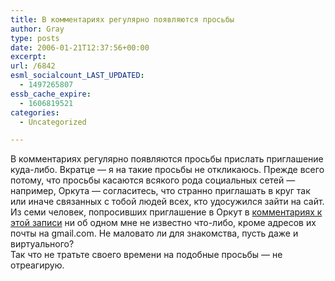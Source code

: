 ```yaml
---
title: В комментариях регулярно появляются просьбы
author: Gray
type: posts
date: 2006-01-21T12:37:56+00:00
excerpt:
url: /6842
esml_socialcount_LAST_UPDATED:
  - 1497265807
essb_cache_expire:
  - 1606819521
categories:
  - Uncategorized

---
```








В комментариях регулярно появляются просьбы прислать приглашение куда-либо. Вкратце &#8212; я на такие просьбы не откликаюсь. Прежде всего потому, что просьбы касаются всякого рода социальных сетей &#8212; например, Оркута &#8212; согласитесь, что странно приглашать в круг так или иначе связанных с тобой людей всех, кто удосужился зайти на сайт. Из семи человек, попросивших приглашение в Оркут в <a href="http://www.searchengines.ru/blog/archives/006561.html" target="_blank">комментариях к этой записи</a> ни об одном мне не известно что-либо, кроме адресов их почты на gmail.com. Не маловато ли для знакомства, пусть даже и виртуального?  
Так что не тратьте своего времени на подобные просьбы &#8212; не отреагирую.